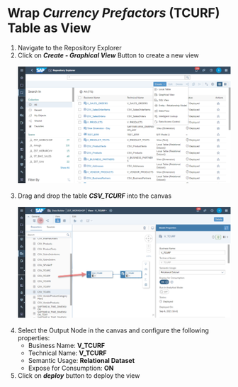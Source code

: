 # Wrap <i>Currency Prefactors</i> (TCURF) Table as View

1. Navigate to the Repository Explorer
2. Click on <b><i>Create - Graphical View</i></b> Button to create a new view
  <br><br>![](/exercises/ex2/images/create_in_repository_explorer.png)<br><br>
3. Drag and drop the table <b><i>CSV_TCURF</i></b> into the canvas
  <br><br>![](../images/create_tcurf_05.png)<br><br>
4. Select the Output Node in the canvas and configure the following properties:
    - Business Name: <b>V_TCURF</b>
    - Technical Name: <b>V_TCURF</b>
    - Semantic Usage: <b>Relational Dataset</b>
    - Expose for Consumption: <b>ON</b>
 4. Click on <b><i>deploy</i></b> button to deploy the view
